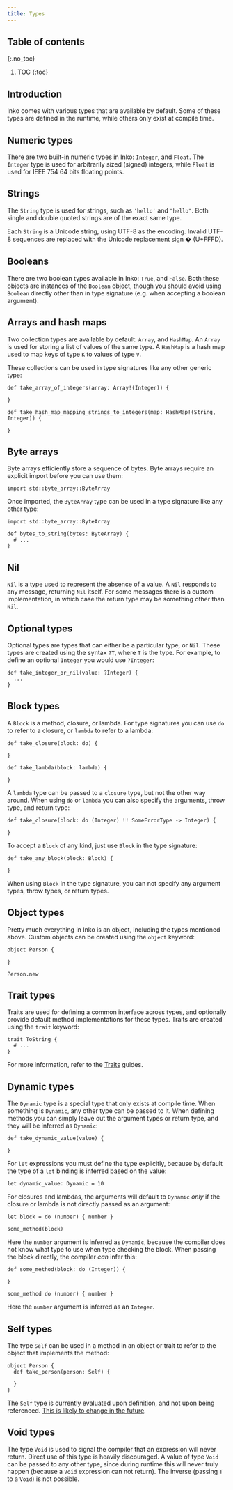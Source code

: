 ```yaml
---
title: Types
---
```

<!-- vale off -->

## Table of contents
{:.no_toc}

1. TOC
{:toc}

## Introduction

Inko comes with various types that are available by default. Some of these types
are defined in the runtime, while others only exist at compile time.

## Numeric types

There are two built-in numeric types in Inko: `Integer`, and `Float`. The
`Integer` type is used for arbitrarily sized (signed) integers, while `Float` is
used for IEEE 754 64 bits floating points.

## Strings

The `String` type is used for strings, such as `'hello'` and `"hello"`. Both
single and double quoted strings are of the exact same type.

Each `String` is a Unicode string, using UTF-8 as the encoding. Invalid UTF-8
sequences are replaced with the Unicode replacement sign � (U+FFFD).

## Booleans

There are two boolean types available in Inko: `True`, and `False`. Both these
objects are instances of the `Boolean` object, though you should avoid using
`Boolean` directly other than in type signature (e.g. when accepting a boolean
argument).

## Arrays and hash maps

Two collection types are available by default: `Array`, and `HashMap`. An
`Array` is used for storing a list of values of the same type. A `HashMap` is a
hash map used to map keys of type `K` to values of type `V`.

These collections can be used in type signatures like any other generic type:

```inko
def take_array_of_integers(array: Array!(Integer)) {

}

def take_hash_map_mapping_strings_to_integers(map: HashMap!(String, Integer)) {

}
```

## Byte arrays

Byte arrays efficiently store a sequence of bytes. Byte arrays require an
explicit import before you can use them:

```inko
import std::byte_array::ByteArray
```

Once imported, the `ByteArray` type can be used in a type signature like any
other type:

```inko
import std::byte_array::ByteArray

def bytes_to_string(bytes: ByteArray) {
  # ...
}
```

## Nil

`Nil` is a type used to represent the absence of a value. A `Nil` responds to
any message, returning `Nil` itself. For some messages there is a custom
implementation, in which case the return type may be something other than `Nil`.

## Optional types

Optional types are types that can either be a particular type, or `Nil`. These
types are created using the syntax `?T`, where `T` is the type. For example, to
define an optional `Integer` you would use `?Integer`:

```inko
def take_integer_or_nil(value: ?Integer) {
  ...
}
```

## Block types

A `Block` is a method, closure, or lambda. For type signatures you can use `do`
to refer to a closure, or `lambda` to refer to a lambda:

```inko
def take_closure(block: do) {

}

def take_lambda(block: lambda) {

}
```

A `lambda` type can be passed to a `closure` type, but not the other way around.
When using `do` or `lambda` you can also specify the arguments, throw type, and
return type:

```inko
def take_closure(block: do (Integer) !! SomeErrorType -> Integer) {

}
```

To accept a `Block` of any kind, just use `Block` in the type signature:

```inko
def take_any_block(block: Block) {

}
```

When using `Block` in the type signature, you can not specify any argument
types, throw types, or return types.

## Object types

Pretty much everything in Inko is an object, including the types mentioned
above. Custom objects can be created using the `object` keyword:

```inko
object Person {

}

Person.new
```

## Trait types

Traits are used for defining a common interface across types, and optionally
provide default method implementations for these types. Traits are created using
the `trait` keyword:

```inko
trait ToString {
  # ...
}
```

For more information, refer to the [Traits](/manual/getting-started/traits)
guides.

## Dynamic types

The `Dynamic` type is a special type that only exists at compile time. When
something is `Dynamic`, any other type can be passed to it. When defining
methods you can simply leave out the argument types or return type, and they
will be inferred as `Dynamic`:

```inko
def take_dynamic_value(value) {

}
```

For `let` expressions you must define the type explicitly, because by default
the type of a `let` binding is inferred based on the value:

```inko
let dynamic_value: Dynamic = 10
```

For closures and lambdas, the arguments will default to `Dynamic` _only_ if the
closure or lambda is not directly passed as an argument:

```inko
let block = do (number) { number }

some_method(block)
```

Here the `number` argument is inferred as `Dynamic`, because the compiler does
not know what type to use when type checking the block. When passing the block
directly, the compiler _can_ infer this:

```inko
def some_method(block: do (Integer)) {

}

some_method do (number) { number }
```

Here the `number` argument is inferred as an `Integer`.

## Self types

The type `Self` can be used in a method in an object or trait to refer to the
object that implements the method:

```inko
object Person {
  def take_person(person: Self) {

  }
}
```

The `Self` type is currently evaluated upon definition, and not upon being
referenced. [This is likely to change in the future](https://gitlab.com/inko-lang/inko/issues/107).

## Void types

The type `Void` is used to signal the compiler that an expression will never
return. Direct use of this type is heavily discouraged. A value of type `Void`
can be passed to any other type, since during runtime this will never truly
happen (because a `Void` expression can not return). The inverse (passing `T` to
a `Void`) is not possible.
